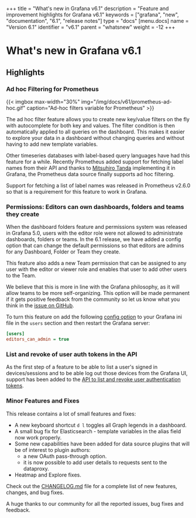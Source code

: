 +++
title = "What's new in Grafana v6.1"
description = "Feature and improvement highlights for Grafana v6.1"
keywords = ["grafana", "new", "documentation", "6.1", "release notes"]
type = "docs"
[menu.docs]
name = "Version 6.1"
identifier = "v6.1"
parent = "whatsnew"
weight = -12
+++

# What's new in Grafana v6.1

## Highlights

### Ad hoc Filtering for Prometheus

{{< imgbox max-width="30%" img="/img/docs/v61/prometheus-ad-hoc.gif" caption="Ad-hoc filters variable for Prometheus" >}}

The ad hoc filter feature allows you to create new key/value filters on the fly with autocomplete for both key and values. The filter condition is then automatically applied to all queries on the dashboard. This makes it easier to explore your data in a dashboard without changing queries and without having to add new template variables.

Other timeseries databases with label-based query languages have had this feature for a while. Recently Prometheus added support for fetching label names from their API and thanks to [Mitsuhiro Tanda](https://github.com/mtanda) implementing it in Grafana, the Prometheus data source finally supports ad hoc filtering.

Support for fetching a list of label names was released in Prometheus v2.6.0 so that is a requirement for this feature to work in Grafana.

### Permissions: Editors can own dashboards, folders and teams they create

When the dashboard folders feature and permissions system was released in Grafana 5.0, users with the editor role were not allowed to administrate dashboards, folders or teams. In the 6.1 release, we have added a config option that can change the default permissions so that editors are admins for any Dashboard, Folder or Team they create.

This feature also adds a new Team permission that can be assigned to any user with the editor or viewer role and enables that user to add other users to the Team.

We believe that this is more in line with the Grafana philosophy, as it will allow teams to be more self-organizing. This option will be made permanent if it gets positive feedback from the community so let us know what you think in the [issue on GitHub](https://gitlab.com/digitalizm/grafana/issues/15590).

To turn this feature on add the following [config option](/administration/configuration/#editors-can-admin) to your Grafana ini file in the `users` section and then restart the Grafana server:

```ini
[users]
editors_can_admin = true
```

### List and revoke of user auth tokens in the API

As the first step of a feature to be able to list a user's signed in devices/sessions and to be able log out those devices from the Grafana UI, support has been added to the [API to list and revoke user authentication tokens](/http_api/admin/#auth-tokens-for-user).

### Minor Features and Fixes

This release contains a lot of small features and fixes:

- A new keyboard shortcut `d l` toggles all Graph legends in a dashboard.
- A small bug fix for Elasticsearch - template variables in the alias field now work properly.
- Some new capabilities have been added for data source plugins that will be of interest to plugin authors:
  - a new OAuth pass-through option.
  - it is now possible to add user details to requests sent to the dataproxy.
- Heatmap and Explore fixes.

Check out the [CHANGELOG.md](https://gitlab.com/digitalizm/grafana/blob/master/CHANGELOG.md) file for a complete list of new features, changes, and bug fixes.

A huge thanks to our community for all the reported issues, bug fixes and feedback.
